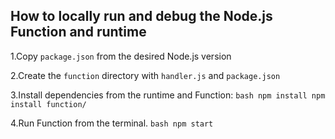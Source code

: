 ## How to locally run and debug the Node.js Function and runtime

1.Copy `package.json` from the desired Node.js version

2.Create the `function` directory with `handler.js` and `package.json`

3.Install dependencies from the runtime and Function:
    ```bash
    npm install
    npm install function/
    ```

4.Run Function from the terminal.
    ```bash
    npm start
    ```

